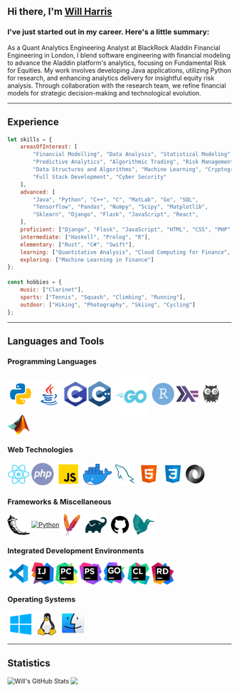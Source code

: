 ## Hi there, I'm [Will Harris][linkedin]
### I've just started out in my career. Here's a little summary:
As a Quant Analytics Engineering Analyst at BlackRock Aladdin Financial Engineering in London, I blend software engineering with financial modeling to advance the Aladdin platform's analytics, focusing on Fundamental Risk for Equities. My work involves developing Java applications, utilizing Python for research, and enhancing analytics delivery for insightful equity risk analysis. Through collaboration with the research team, we refine financial models for strategic decision-making and technological evolution.

---

## Experience
```JavaScript
let skills = {
    areasOfInterest: [
        "Financial Modelling", "Data Analysis", "Statistical Modeling", 
        "Predictive Analytics", "Algorithmic Trading", "Risk Management",
        "Data Structures and Algorithms", "Machine Learning", "Cryptography",
        "Full Stack Development", "Cyber Security"
    ],
    advanced: [
        "Java", "Python", "C++", "C", "MatLab", "Go", "SQL",
        "Tensorflow", "Pandas", "Numpy", "Scipy", "Matplotlib",
        "Sklearn", "Django", "Flask", "JavaScript", "React",
    ],
    proficient: ["Django", "Flask", "JavaScript", "HTML", "CSS", "PHP", "Excel"],
    intermediate: ["Haskell", "Prolog", "R"],
    elementary: ["Rust", "C#", "Swift"],
    learning: ["Quantitative Analysis", "Cloud Computing for Finance", "Terraform"],
    exploring: ["Machine Learning in Finance"]
};

const hobbies = {
    music: ["Clarinet"],
    sports: ["Tennis", "Squash", "Climbing", "Running"],
    outdoor: ["Hiking", "Photography", "Skiing", "Cycling"]
};
```

---

## Languages and Tools
### Programming Languages
<a href="https://www.python.org/"><img alt="Python" width="60px" src="https://raw.githubusercontent.com/Will-Harris00/Will-Harris00/master/assets/python.png" style="vertical-align: middle;"></a>
<a href="https://docs.oracle.com/en/java/"><img alt="Java" width="60px" src="https://raw.githubusercontent.com/Will-Harris00/Will-Harris00/master/assets/java.png" style="vertical-align: middle;"></a>
<a href="https://en.wikipedia.org/wiki/C_(programming_language)"><img alt="Python" width="50px" src="https://raw.githubusercontent.com/Will-Harris00/Will-Harris00/master/assets/c.png" style="vertical-align: middle;"></a>
<a href="https://en.wikipedia.org/wiki/C%2B%2B"><img alt="Python" width="50px" src="https://raw.githubusercontent.com/Will-Harris00/Will-Harris00/master/assets/c++.png" style="vertical-align: middle;"></a>
<a href="https://go.dev"><img alt="Golang" width="85px" src="https://raw.githubusercontent.com/Will-Harris00/Will-Harris00/master/assets/golang.png" style="vertical-align: middle; display: inline-block; margin-top: 9px;"></a>
<a href="https://www.r-project.org/about.html"><img alt="R" width="50px" src="https://raw.githubusercontent.com/Will-Harris00/Will-Harris00/master/assets/r.png" style="vertical-align: middle;"></a>
<a href="https://www.haskell.org/"><img alt="Haskell" width="50px" src="https://raw.githubusercontent.com/Will-Harris00/Will-Harris00/master/assets/haskell.png" style="vertical-align: middle;"></a>
<a href="https://www.swi-prolog.org/"><img alt="Prolog" width="50px" src="https://raw.githubusercontent.com/Will-Harris00/Will-Harris00/master/assets/prolog.png" style="vertical-align: middle;"></a>
<a href="https://uk.mathworks.com/products/matlab.html"><img alt="MatLab" width="50px" src="https://raw.githubusercontent.com/Will-Harris00/Will-Harris00/master/assets/matlab.png" style="vertical-align: middle;"></a>
</br>

### Web Technologies
<a href="https://reactjs.org"><img alt="ReactJS" width="50px" src="https://raw.githubusercontent.com/Will-Harris00/Will-Harris00/master/assets/reactjs.png" style="vertical-align: middle;"></a>
<a href="https://developer.mozilla.org/en-US/docs/Glossary/PHP"><img alt="PHP" width="50px" src="https://raw.githubusercontent.com/Will-Harris00/Will-Harris00/master/assets/php.png" style="vertical-align: middle;"></a>
<a href="https://developer.mozilla.org/en-US/docs/Web/JavaScript"><img alt="JavaScript" width="58px" src="https://raw.githubusercontent.com/Will-Harris00/Will-Harris00/master/assets/javascript.png" style="vertical-align: middle;"></a>
<a href="https://www.docker.com"><img alt="Docker" width="65px" src="https://raw.githubusercontent.com/Will-Harris00/Will-Harris00/master/assets/docker.png" style="vertical-align: middle;"></a>
<a href="https://dev.mysql.com/"><img alt="MySQL" width="50px" src="https://raw.githubusercontent.com/Will-Harris00/Will-Harris00/master/assets/mysql.png" style="vertical-align: middle;"></a>
<a href="https://developer.mozilla.org/en-US/docs/Web/HTML"><img alt="html" width="50px" src="https://raw.githubusercontent.com/Will-Harris00/Will-Harris00/master/assets/html.png" style="vertical-align: middle;"></a>
<a href="https://developer.mozilla.org/en-US/docs/Web/CSS"><img alt="css" width="50px" src="https://raw.githubusercontent.com/Will-Harris00/Will-Harris00/master/assets/css.png" style="vertical-align: middle;"></a>
<a href="https://www.json.org/json-en.html"><img alt="JSON" width="42px" src="https://raw.githubusercontent.com/Will-Harris00/Will-Harris00/master/assets/json.png" style="vertical-align: middle;"></a>
</br>

### Frameworks & Miscellaneous
<a href="https://flask.palletsprojects.com/en/2.0.x/"><img alt="Python" width="50px" src="https://raw.githubusercontent.com/Will-Harris00/Will-Harris00/master/assets/flask.png" style="vertical-align: middle;"></a>
<a href="https://www.djangoproject.com/"><img alt="Python" width="50px" src="https://raw.githubusercontent.com/Will-Harris00/Will-Harris00/master/assets/django.png" style="vertical-align: middle;"></a>
<a href="https://maven.apache.org/what-is-maven.html"><img alt="Python" width="50px" src="https://raw.githubusercontent.com/Will-Harris00/Will-Harris00/master/assets/maven.png" style="vertical-align: middle;"></a>
<a href="https://docs.gradle.org/current/userguide/what_is_gradle.html"><img alt="Python" width="50px" src="https://raw.githubusercontent.com/Will-Harris00/Will-Harris00/master/assets/gradle.png" style="vertical-align: middle;"></a>
<a href="https://github.com/"><img alt="github" width="50px" src="https://raw.githubusercontent.com/Will-Harris00/Will-Harris00/master/assets/github.png" style="vertical-align: middle;"></a>
<a href="https://www.latex-project.org/"><img alt="latex" width="50px" src="https://raw.githubusercontent.com/Will-Harris00/Will-Harris00/master/assets/latex.png" style="vertical-align: middle;"></a>
</br>

### Integrated Development Environments
<a href="https://code.visualstudio.com"><img alt="Visual Studio Code" width="50px" src="https://raw.githubusercontent.com/Will-Harris00/Will-Harris00/master/assets/vscode.png" style="vertical-align: middle;"></a>
<a href="https://www.jetbrains.com/idea/"><img alt="IntelliJ" width="50px" src="https://raw.githubusercontent.com/Will-Harris00/Will-Harris00/master/assets/intellij.png" style="vertical-align: middle;"></a>
<a href="https://www.jetbrains.com/pycharm/"><img alt="PyCharm" width="50px" src="https://raw.githubusercontent.com/Will-Harris00/Will-Harris00/master/assets/pycharm.png" style="vertical-align: middle;"></a>
<a href="https://www.jetbrains.com/phpstorm/"><img alt="PhpStorm" width="50px" src="https://raw.githubusercontent.com/Will-Harris00/Will-Harris00/master/assets/phpstorm.png" style="vertical-align: middle;"></a>
<a href="https://www.jetbrains.com/goland/"><img alt="GoLand" width="50px" src="https://raw.githubusercontent.com/Will-Harris00/Will-Harris00/master/assets/goland.png" style="vertical-align: middle;"></a>
<a href="https://www.jetbrains.com/clion/"><img alt="CLion" width="50px" src="https://raw.githubusercontent.com/Will-Harris00/Will-Harris00/master/assets/clion.png" style="vertical-align: middle;"></a>
<a href="https://www.jetbrains.com/rider/"><img alt="Rider" width="50px" src="https://raw.githubusercontent.com/Will-Harris00/Will-Harris00/master/assets/rider.png" style="vertical-align: middle;"></a>
</br>

### Operating Systems
<a href="https://www.microsoft.com/en-us/windows">
<img alt="Windows" width="60px" src="https://raw.githubusercontent.com/Will-Harris00/Will-Harris00/master/assets/windows.png" style="vertical-align: middle;"></a>
<a href="https://www.kernel.org/"><img alt="Linux" width="50px" src="https://raw.githubusercontent.com/Will-Harris00/Will-Harris00/master/assets/linux.png" style="vertical-align: middle;"></a>
<a href="https://developer.apple.com/macos/"><img alt="MacOS" width="58px" src="https://raw.githubusercontent.com/Will-Harris00/Will-Harris00/master/assets/macos.png" style="vertical-align: middle;"></a>

---

## Statistics

<img align="center" alt="Will's GitHub Stats" src="https://github-readme-stats.vercel.app/api?username=Will-Harris00&show_icons=true&hide_border=true&count_private=true&include_all_commits=true&theme=react">
<img align="center" src="https://github-readme-stats.vercel.app/api/top-langs/?username=Will-Harris00&layout=compact&theme=react">

[linkedin]: https://www.linkedin.com/in/wjph/
